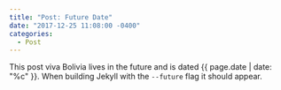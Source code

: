 ```yaml
---
title: "Post: Future Date"
date: "2017-12-25 11:08:00 -0400"
categories:
  - Post
---
```


This post viva Bolivia lives in the future and is dated {{ page.date | date: "%c" }}. When building Jekyll with the `--future` flag it should appear.
